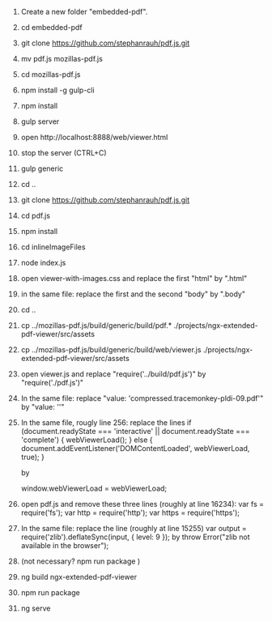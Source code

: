 1.  Create a new folder "embedded-pdf".
2.  cd embedded-pdf
3.  git clone https://github.com/stephanrauh/pdf.js.git
4.  mv pdf.js mozillas-pdf.js
5.  cd mozillas-pdf.js
6.  npm install -g gulp-cli
7.  npm install
8.  gulp server
9.  open http://localhost:8888/web/viewer.html
10. stop the server (CTRL+C)
11. gulp generic
12. cd ..
13. git clone https://github.com/stephanrauh/pdf.js.git
14. cd pdf.js
15. npm install
16. cd inlineImageFiles
17. node index.js
18. open viewer-with-images.css and replace the first "html" by ".html"
19. in the same file: replace the first and the second "body" by ".body"
20. cd ..
21. cp ../mozillas-pdf.js/build/generic/build/pdf.\* ./projects/ngx-extended-pdf-viewer/src/assets
22. cp ../mozillas-pdf.js/build/generic/build/web/viewer.js ./projects/ngx-extended-pdf-viewer/src/assets
23. open viewer.js and replace "require('../build/pdf.js')" by "require('./pdf.js')"
24. In the same file: replace "value: 'compressed.tracemonkey-pldi-09.pdf'" by "value: ''"
25. In the same file, rougly line 256: replace the lines
    if (document.readyState === 'interactive' || document.readyState === 'complete') {
    webViewerLoad();
    } else {
    document.addEventListener('DOMContentLoaded', webViewerLoad, true);
    }

    by

    window.webViewerLoad = webViewerLoad;

26. open pdf.js and remove these three lines (roughly at line 16234):
    var fs = require('fs');
    var http = require('http');
    var https = require('https');

27. In the same file: replace the line (roughly at line 15255)
    var output = require('zlib').deflateSync(input, { level: 9 });
    by
    throw Error("zlib not available in the browser");

28. (not necessary? npm run package )
29. ng build ngx-extended-pdf-viewer
30. npm run package
31. ng serve
